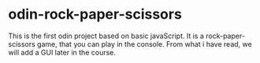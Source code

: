 # odin-rock-paper-scissors

This is the first odin project based on basic javaScript. It is a rock-paper-scissors game, that you can play in the console. 
From what i have read, we will add a GUI later in the course. 